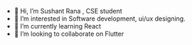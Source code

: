 - 👋 Hi, I’m Sushant Rana , CSE student 
- 👀 I’m interested in Software development, ui/ux designing.
- 🌱 I’m currently learning React
- 💞️ I’m looking to collaborate on Flutter


<!---
IndeedTheRoyale/IndeedTheRoyale is a ✨ special ✨ repository because its `README.md` (this file) appears on your GitHub profile.
You can click the Preview link to take a look at your changes.
--->
